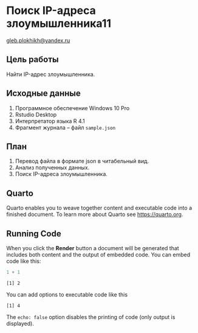 # Поиск IP-адреса злоумышленника11
gleb.plokhikh@yandex.ru

## Цель работы

Найти IP-адрес злоумышленника.

## Исходные данные

1.  Программное обеспечение Windows 10 Pro
2.  Rstudio Desktop
3.  Интерпретатор языка R 4.1
4.  Фрагмент журнала – файл `sample.json`

## План

1.  Перевод файла в формате json в читабельный вид.  
2.  Анализ полученных данных.  
3.  Поиск IP-адреса злоумышленника.

## Quarto

Quarto enables you to weave together content and executable code into a
finished document. To learn more about Quarto see <https://quarto.org>.

## Running Code

When you click the **Render** button a document will be generated that
includes both content and the output of embedded code. You can embed
code like this:

``` r
1 + 1
```

    [1] 2

You can add options to executable code like this

    [1] 4

The `echo: false` option disables the printing of code (only output is
displayed).
